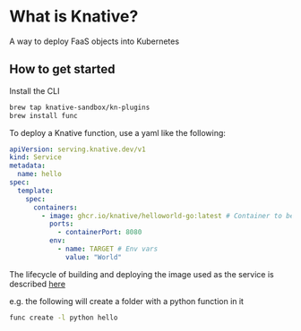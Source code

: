 # What is Knative?

A way to deploy FaaS objects into Kubernetes

## How to get started

Install the CLI

```bash
brew tap knative-sandbox/kn-plugins
brew install func
```

To deploy a Knative function, use a yaml like the following:

```yaml
apiVersion: serving.knative.dev/v1
kind: Service
metadata:
  name: hello
spec:
  template:
    spec:
      containers:
        - image: ghcr.io/knative/helloworld-go:latest # Container to be used
          ports:
            - containerPort: 8080
          env:
            - name: TARGET # Env vars
              value: "World"
```

The lifecycle of building and deploying the image used as the service
is described [here](https://knative.dev/docs/getting-started/create-a-function/)

e.g. the following will create a folder with a python function in it

```bash
func create -l python hello
```
